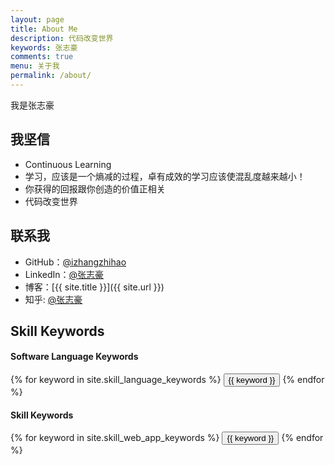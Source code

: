 ```yaml
---
layout: page
title: About Me
description: 代码改变世界
keywords: 张志豪
comments: true
menu: 关于我
permalink: /about/
---
```


我是张志豪

## 我坚信

* Continuous Learning
* 学习，应该是一个熵减的过程，卓有成效的学习应该使混乱度越来越小！
* 你获得的回报跟你创造的价值正相关
* 代码改变世界

## 联系我

* GitHub：[@izhangzhihao](https://github.com/izhangzhihao)
* LinkedIn：[@张志豪](https://cn.linkedin.com/in/izhangzhihao)
* 博客：[{{ site.title }}]({{ site.url }})
* 知乎: [@张志豪](https://www.zhihu.com/people/izhangzhihao)

## Skill Keywords

#### Software Language Keywords
<div class="btn-inline">
    {% for keyword in site.skill_language_keywords %}
    <button class="btn btn-outline" type="button">{{ keyword }}</button>
    {% endfor %}
</div>

#### Skill Keywords
<div class="btn-inline">
    {% for keyword in site.skill_web_app_keywords %}
    <button class="btn btn-outline" type="button">{{ keyword }}</button>
    {% endfor %}
</div>
